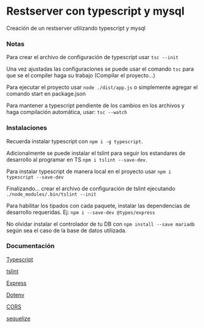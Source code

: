 # Restserver con typescript y mysql

Creación de un restserver utilizando typescript y mysql

### Notas

Para crear el archivo de configuración de typescript usar ``` tsc --init ```

Una vez ajustadas las configuraciones se puede usar el comando ```tsc``` para que se el compiler haga su trabajo (Compilar el proyecto...)

Para ejecutar el proyecto usar ```node ./dist/app.js``` o simplemente agregar el comando start en package.json

Para mantener a typescript pendiente de los cambios en los archivos y haga compilación automática, usar: ```tsc --watch```

### Instalaciones

Recuerda instalar typescript con ```npm i -g typescript```.

Adicionalmente se puede instalar el tslint para seguir los estandares de desarrollo al programar en TS ```npm i tslint --save-dev```.

Para instalar typescript de manera local en el proyecto usar ```npm i typescript --save-dev```

Finalizando... crear el archivo de configuración de tslint ejecutando ```./node_modules/.bin/tslint --init```

Para habilitar los tipados con cada paquete, instalar las dependencias de desarrollo requeridas. Ej: ```npm i --save-dev @types/express```

No olvidar instalar el controlador de tu DB con ```npm install --save mariadb``` según sea el caso de la base de datos utilizada.

### Documentación

[Typescript](https://www.npmjs.com/package/typescript)

[tslint](https://www.npmjs.com/package/tslint)

[Express](https://www.npmjs.com/package/express)

[Dotenv](https://www.npmjs.com/package/dotenv)

[CORS](https://www.npmjs.com/package/cors)

[sequelize](https://sequelize.org/)

